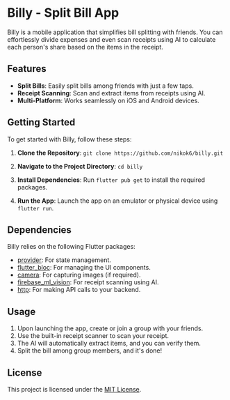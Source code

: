 # Billy - Split Bill App

Billy is a mobile application that simplifies bill splitting with friends. You can effortlessly divide expenses and even scan receipts using AI to calculate each person's share based on the items in the receipt.

## Features

- **Split Bills**: Easily split bills among friends with just a few taps.
- **Receipt Scanning**: Scan and extract items from receipts using AI.
- **Multi-Platform**: Works seamlessly on iOS and Android devices.

## Getting Started

To get started with Billy, follow these steps:

1. **Clone the Repository**: `git clone https://github.com/nikok6/billy.git`

2. **Navigate to the Project Directory**: `cd billy`

3. **Install Dependencies**: Run `flutter pub get` to install the required packages.

4. **Run the App**: Launch the app on an emulator or physical device using `flutter run`.

## Dependencies

Billy relies on the following Flutter packages:

- [provider](https://pub.dev/packages/provider): For state management.
- [flutter_bloc](https://pub.dev/packages/flutter_bloc): For managing the UI components.
- [camera](https://pub.dev/packages/camera): For capturing images (if required).
- [firebase_ml_vision](https://pub.dev/packages/firebase_ml_vision): For receipt scanning using AI.
- [http](https://pub.dev/packages/http): For making API calls to your backend.

## Usage

1. Upon launching the app, create or join a group with your friends.
2. Use the built-in receipt scanner to scan your receipt.
3. The AI will automatically extract items, and you can verify them.
4. Split the bill among group members, and it's done!

## License

This project is licensed under the [MIT License](LICENSE).
